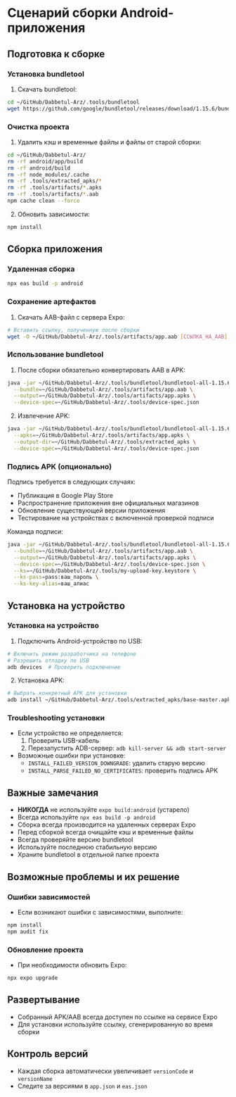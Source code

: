 # Сценарий сборки Android-приложения

## Подготовка к сборке

### Установка bundletool
1. Скачать bundletool:
```bash
cd ~/GitHub/Dabbetul-Arz/.tools/bundletool
wget https://github.com/google/bundletool/releases/download/1.15.6/bundletool-all-1.15.6.jar
```

### Очистка проекта
1. Удалить кэш и временные файлы и файлы от старой сборки:
```bash
cd ~/GitHub/Dabbetul-Arz/
rm -rf android/app/build
rm -rf android/build
rm -rf node_modules/.cache
rm -rf .tools/extracted_apks/*
rm -rf .tools/artifacts/*.apks
rm -rf .tools/artifacts/*.aab
npm cache clean --force
```

2. Обновить зависимости:
```bash
npm install
```

## Сборка приложения

### Удаленная сборка
```bash
npx eas build -p android
```

### Сохранение артефактов
1. Скачать AAB-файл с сервера Expo:
```bash
# Вставить ссылку, полученную после сборки
wget -O ~/GitHub/Dabbetul-Arz/.tools/artifacts/app.aab [ССЫЛКА_НА_AAB]
```

### Использование bundletool
1. После сборки обязательно конвертировать AAB в APK:
```bash
java -jar ~/GitHub/Dabbetul-Arz/.tools/bundletool/bundletool-all-1.15.6.jar build-apks \
  --bundle=~/GitHub/Dabbetul-Arz/.tools/artifacts/app.aab \
  --output=~/GitHub/Dabbetul-Arz/.tools/artifacts/app.apks \
  --device-spec=~/GitHub/Dabbetul-Arz/.tools/device-spec.json
```

2. Извлечение APK:
```bash
java -jar ~/GitHub/Dabbetul-Arz/.tools/bundletool/bundletool-all-1.15.6.jar extract-apks \
  --apks=~/GitHub/Dabbetul-Arz/.tools/artifacts/app.apks \
  --output-dir=~/GitHub/Dabbetul-Arz/.tools/extracted_apks \
  --device-spec=~/GitHub/Dabbetul-Arz/.tools/device-spec.json
```

### Подпись APK (опционально)
Подпись требуется в следующих случаях:
- Публикация в Google Play Store
- Распространение приложения вне официальных магазинов
- Обновление существующей версии приложения
- Тестирование на устройствах с включенной проверкой подписи

Команда подписи:
```bash
java -jar ~/GitHub/Dabbetul-Arz/.tools/bundletool/bundletool-all-1.15.6.jar build-apks \
  --bundle=~/GitHub/Dabbetul-Arz/.tools/artifacts/app.aab \
  --output=~/GitHub/Dabbetul-Arz/.tools/artifacts/app.apks \
  --device-spec=~/GitHub/Dabbetul-Arz/.tools/device-spec.json \
  --ks=~/GitHub/Dabbetul-Arz/.tools/my-upload-key.keystore \
  --ks-pass=pass:ваш_пароль \
  --ks-key-alias=ваш_алиас
```

## Установка на устройство

### Установка на устройство
1. Подключить Android-устройство по USB:
```bash
# Включить режим разработчика на телефоне
# Разрешить отладку по USB
adb devices  # Проверить подключение
```

2. Установка APK:
```bash
# Выбрать конкретный APK для установки
adb install ~/GitHub/Dabbetul-Arz/.tools/extracted_apks/base-master.apk
```

### Troubleshooting установки
- Если устройство не определяется: 
  1. Проверить USB-кабель
  2. Перезапустить ADB-сервер: `adb kill-server && adb start-server`
- Возможные ошибки при установке:
  - `INSTALL_FAILED_VERSION_DOWNGRADE`: удалить старую версию
  - `INSTALL_PARSE_FAILED_NO_CERTIFICATES`: проверить подпись APK

## Важные замечания
- **НИКОГДА** не используйте `expo build:android` (устарело)
- Всегда используйте `npx eas build -p android`
- Сборка всегда производится на удаленных серверах Expo
- Перед сборкой всегда очищайте кэш и временные файлы
- Всегда проверяйте версию bundletool
- Используйте последнюю стабильную версию
- Храните bundletool в отдельной папке проекта

## Возможные проблемы и их решение

### Ошибки зависимостей
- Если возникают ошибки с зависимостями, выполните:
```bash
npm install
npm audit fix
```

### Обновление проекта
- При необходимости обновить Expo:
```bash
npx expo upgrade
```

## Развертывание

- Собранный APK/AAB всегда доступен по ссылке на сервисе Expo
- Для установки используйте ссылку, сгенерированную во время сборки

## Контроль версий

- Каждая сборка автоматически увеличивает `versionCode` и `versionName`
- Следите за версиями в `app.json` и `eas.json`
